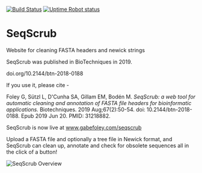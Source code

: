 [![Build Status](https://travis-ci.org/gabefoley/SeqScrub.svg?branch=master)](https://travis-ci.org/gabefoley/SeqScrub)
[![Uptime Robot status](https://img.shields.io/uptimerobot/ratio/7/m783704485-14a0fd15fb64b95827ff99d7?label=uptime%20%28last%207%20days%29)](https://stats.uptimerobot.com/QNrGmFk1rJ)

# SeqScrub
Website for cleaning FASTA headers and newick strings

SeqScrub was published in BioTechniques in 2019.

doi.org/10.2144/btn-2018-0188

If you use it, please cite - 

Foley G, Sützl L, D'Cunha SA, Gillam EM, Bodén M. _SeqScrub: a web tool for automatic cleaning and annotation of FASTA file headers for bioinformatic applications._ Biotechniques. 2019 Aug;67(2):50-54. doi: 10.2144/btn-2018-0188. Epub 2019 Jun 20. PMID: 31218882.

SeqScrub is now live at www.gabefoley.com/seqscrub

Upload a FASTA file and optionally a tree file in Newick format, and SeqScrub can clean up, annotate and check for obsolete sequences all in the click of a button!


![SeqScrub Overview](https://raw.githubusercontent.com/gabefoley/SeqScrub/master/resources/img/Figure_1.png)
